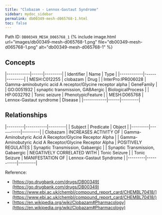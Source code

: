 ```yaml
---
title: "Clobazam - Lennox-Gastaut Syndrome"
sidebar: mydoc_sidebar
permalink: db00349-mesh-d065768-1.html
toc: false 
---
```



Path ID: `DB00349_MESH_D065768_1`
{% include image.html url="images/db00349-mesh-d065768-1.png" file="db00349-mesh-d065768-1.png" alt="db00349-mesh-d065768-1" %}

## Concepts

|------------|------|---------|
| Identifier | Name | Type    |
|------------|------|---------|
| MESH:C012255 | clobazam | Drug |
| InterPro:IPR006028 | Gamma-aminobutyric acid A receptor/Glycine receptor alpha | GeneFamily |
| GO:0051932 | synaptic transmission, GABAergic | BiologicalProcess |
| HP:0032792 | Tonic seizure | PhenotypicFeature |
| MESH:D065768 | Lennox-Gastaut syndrome | Disease |
|------------|------|---------|

## Relationships

|---------|-----------|---------|
| Subject | Predicate | Object  |
|---------|-----------|---------|
| Clobazam | INCREASES ACTIVITY OF | Gamma-Aminobutyric Acid A Receptor/Glycine Receptor Alpha |
| Gamma-Aminobutyric Acid A Receptor/Glycine Receptor Alpha | POSITIVELY REGULATES | Synaptic Transmission, Gabaergic |
| Synaptic Transmission, Gabaergic | NEGATIVELY CORRELATED WITH | Tonic Seizure |
| Tonic Seizure | MANIFESTATION OF | Lennox-Gastaut Syndrome |
|---------|-----------|---------|

Reference: 
  - [https://go.drugbank.com/drugs/DB00349](https://go.drugbank.com/drugs/DB00349)
  - [https://www.ebi.ac.uk/chembl/compound_report_card/CHEMBL70418/](https://www.ebi.ac.uk/chembl/compound_report_card/CHEMBL70418/)
  - [https://en.wikipedia.org/wiki/Clobazam#Pharmacology](https://en.wikipedia.org/wiki/Clobazam#Pharmacology)
